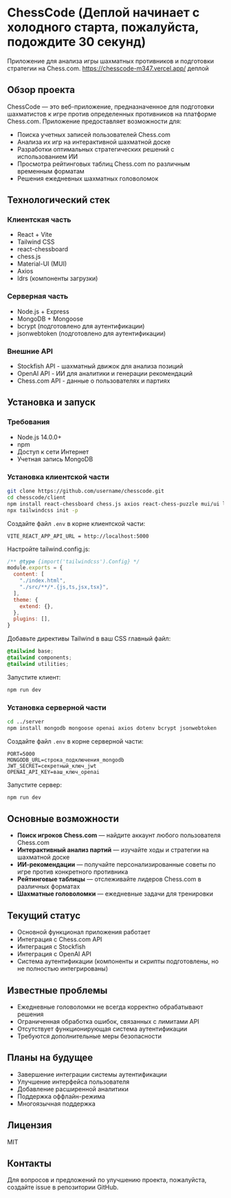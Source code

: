 # ChessCode (Деплой начинает с холодного старта, пожалуйста, подождите 30 секунд)

Приложение для анализа игры шахматных противников и подготовки стратегии на Chess.com.
https://chesscode-m347.vercel.app/ деплой

## Обзор проекта

ChessCode — это веб-приложение, предназначенное для подготовки шахматистов к игре против определенных противников на платформе Chess.com. Приложение предоставляет возможности для:

- Поиска учетных записей пользователей Chess.com
- Анализа их игр на интерактивной шахматной доске
- Разработки оптимальных стратегических решений с использованием ИИ
- Просмотра рейтинговых таблиц Chess.com по различным временным форматам
- Решения ежедневных шахматных головоломок

## Технологический стек

### Клиентская часть
- React + Vite
- Tailwind CSS
- react-chessboard 
- chess.js
- Material-UI (MUI)
- Axios
- ldrs (компоненты загрузки)

### Серверная часть
- Node.js + Express
- MongoDB + Mongoose
- bcrypt (подготовлено для аутентификации)
- jsonwebtoken (подготовлено для аутентификации)

### Внешние API
- Stockfish API - шахматный движок для анализа позиций
- OpenAI API - ИИ для аналитики и генерации рекомендаций
- Chess.com API - данные о пользователях и партиях

## Установка и запуск

### Требования
- Node.js 14.0.0+
- npm
- Доступ к сети Интернет
- Учетная запись MongoDB

### Установка клиентской части
```bash
git clone https://github.com/username/chesscode.git
cd chesscode/client
npm install react-chessboard chess.js axios react-chess-puzzle mui/ui ldrs dotenv tailwindcss postcss autoprefixer
npx tailwindcss init -p
```

Создайте файл `.env` в корне клиентской части:
```
VITE_REACT_APP_API_URL = http://localhost:5000
```

Настройте tailwind.config.js:
```javascript
/** @type {import('tailwindcss').Config} */
module.exports = {
  content: [
    "./index.html",
    "./src/**/*.{js,ts,jsx,tsx}",
  ],
  theme: {
    extend: {},
  },
  plugins: [],
}
```

Добавьте директивы Tailwind в ваш CSS главный файл:
```css
@tailwind base;
@tailwind components;
@tailwind utilities;
```

Запустите клиент:
```bash
npm run dev
```

### Установка серверной части
```bash
cd ../server
npm install mongodb mongoose openai axios dotenv bcrypt jsonwebtoken
```

Создайте файл `.env` в корне серверной части:
```
PORT=5000
MONGODB_URL=строка_подключения_mongodb
JWT_SECRET=секретный_ключ_jwt
OPENAI_API_KEY=ваш_ключ_openai
```

Запустите сервер:
```bash
npm run dev
```

## Основные возможности

- **Поиск игроков Chess.com** — найдите аккаунт любого пользователя Chess.com
- **Интерактивный анализ партий** — изучайте ходы и стратегии на шахматной доске
- **ИИ-рекомендации** — получайте персонализированные советы по игре против конкретного противника
- **Рейтинговые таблицы** — отслеживайте лидеров Chess.com в различных форматах
- **Шахматные головоломки** — ежедневные задачи для тренировки

## Текущий статус

- Основной функционал приложения работает
- Интеграция с Chess.com API
- Интеграция с Stockfish
- Интеграция с OpenAI API
- Система аутентификации (компоненты и скрипты подготовлены, но не полностью интегрированы)

## Известные проблемы

- Ежедневные головоломки не всегда корректно обрабатывают решения
- Ограниченная обработка ошибок, связанных с лимитами API
- Отсутствует функционирующая система аутентификации
- Требуются дополнительные меры безопасности

## Планы на будущее

- Завершение интеграции системы аутентификации
- Улучшение интерфейса пользователя
- Добавление расширенной аналитики
- Поддержка оффлайн-режима
- Многоязычная поддержка

## Лицензия

MIT

## Контакты

Для вопросов и предложений по улучшению проекта, пожалуйста, создайте issue в репозитории GitHub.
